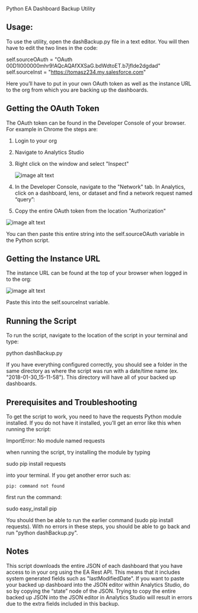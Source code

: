 Python EA Dashboard Backup Utility

## Usage:

To use the utility, open the dashBackup.py file in a text editor. You will then have to edit the two lines in the code:

self.sourceOAuth = "OAuth 00D1I000000mhr9!AQcAQAfXXSaG.bdWdtoET.b7jflde2dgdad"
self.sourceInst = "https://tomasz234.my.salesforce.com"

Here you’ll have to put in your own OAuth token as well as the instance URL to the org from which you are backing up the dashboards. 

## Getting the OAuth Token

The OAuth token can be found in the Developer Console of your browser. For example in Chrome the steps are:

1. Login to your org

2. Navigate to Analytics Studio

3. Right click on the window and select "Inspect"

	![image alt text](image_0.png)

4. In the Developer Console, navigate to the "Network" tab. In Analytics, click on a dashboard, lens, or dataset and find a network request named “query”:

5. Copy the entire OAuth token from the location "Authorization"

![image alt text](image_1.png)

You can then paste this entire string into the self.sourceOAuth variable in the Python script.

## Getting the Instance URL

The instance URL can be found at the top of your browser when logged in to the org:

![image alt text](image_2.png)

Paste this into the self.sourceInst variable.

## Running the Script

To run the script, navigate to the location of the script in your terminal and type:

python dashBackup.py

If you have everything configured correctly, you should see a folder in the same directory as where the script was run with a date/time name (ex. "2018-01-30_15-11-58"). This directory will have all of your backed up dashboards.

## Prerequisites and Troubleshooting

To get the script to work, you need to have the requests Python module installed. If you do not have it installed, you’ll get an error like this when running the script:

ImportError: No module named requests

 when running the script, try installing the module by typing

sudo pip install requests

 into your terminal. If you get another error such as:

	pip: command not found

first run the command:

	

sudo easy_install pip

You should then be able to run the earlier command (sudo pip install requests). With no errors in these steps, you should be able to go back and run "python dashBackup.py". 

## Notes

This script downloads the entire JSON of each dashboard that you have access to in your org using the EA Rest API. This means that it includes system generated fields such as "lastModifiedDate". If you want to paste your backed up dashboard into the JSON editor within Analytics Studio, do so by copying the “state” node of the JSON. Trying to copy the entire backed up JSON into the JSON editor in Analytics Studio will result in errors due to the extra fields included in this backup.

